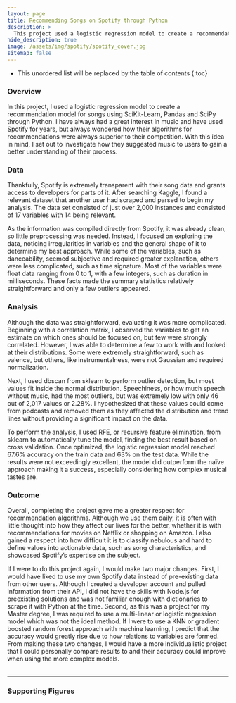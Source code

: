 ```yaml
---
layout: page
title: Recommending Songs on Spotify through Python
description: >
  This project used a logistic regression model to create a recommendation model for songs using SciKit-Learn, Pandas and SciPy through Python.
hide_description: true
image: /assets/img/spotify/spotify_cover.jpg
sitemap: false
---
```


* This unordered list will be replaced by the table of contents
{:toc}

### Overview

In this project, I used a logistic regression model to create a recommendation model for songs using SciKit-Learn, Pandas and SciPy through Python. I have always had a great interest in music and have used Spotify for years, but always wondered how their algorithms for recommendations were always superior to their competition. With this idea in mind, I set out to investigate how they suggested music to users to gain a better understanding of their process.

### Data

Thankfully, Spotify is extremely transparent with their song data and grants access to developers for parts of it. After searching Kaggle, I found a relevant dataset that another user had scraped and parsed to begin my analysis. The data set consisted of just over 2,000 instances and consisted of 17 variables with 14 being relevant.

As the information was compiled directly from Spotify, it was already clean, so little preprocessing was needed. Instead, I focused on exploring the data, noticing irregularities in variables and the general shape of it to determine my best approach. While some of the variables, such as danceability, seemed subjective and required greater explanation, others were less complicated, such as time signature. Most of the variables were float data ranging from 0 to 1, with a few integers, such as duration in milliseconds. These facts made the summary statistics relatively straightforward and only a few outliers appeared.

### Analysis

Although the data was straightforward, evaluating it was more complicated. Beginning with a correlation matrix, I observed the variables to get an estimate on which ones should be focused on, but few were strongly correlated. However, I was able to determine a few to work with and looked at their distributions. Some were extremely straightforward, such as valence, but others, like instrumentalness, were not Gaussian and required normalization.

Next, I used dbscan from sklearn to perform outlier detection, but most values fit inside the normal distribution. Speechiness, or how much speech without music, had the most outliers, but was extremely low with only 46 out of 2,017 values or 2.28%. I hypothesized that these values could come from podcasts and removed them as they affected the distribution and trend lines without providing a significant impact on the data.

To perform the analysis, I used RFE, or recursive feature elimination, from sklearn to automatically tune the model, finding the best result based on cross validation. Once optimized, the logistic regression model reached 67.6% accuracy on the train data and 63% on the test data. While the results were not exceedingly excellent, the model did outperform the naïve approach making it a success, especially considering how complex musical tastes are.

### Outcome

Overall, completing the project gave me a greater respect for recommendation algorithms. Although we use them daily, it is often with little thought into how they affect our lives for the better, whether it is with recommendations for movies on Netflix or shopping on Amazon. I also gained a respect into how difficult it is to classify nebulous and hard to define values into actionable data, such as song characteristics, and showcased Spotify’s expertise on the subject.

If I were to do this project again, I would make two major changes. First, I would have liked to use my own Spotify data instead of pre-existing data from other users. Although I created a developer account and pulled information from their API, I did not have the skills with Node.js for preexisting solutions and was not familiar enough with dictionaries to scrape it with Python at the time. Second, as this was a project for my Master degree, I was required to use a multi-linear or logistic regression model which was not the ideal method. If I were to use a KNN or gradient boosted random forest approach with machine learning, I predict that the accuracy would greatly rise due to how relations to variables are formed. From making these two changes, I would have a more individualistic project that I could personally compare results to and their accuracy could improve when using the more complex models.
<br><br>

____

### Supporting Figures
